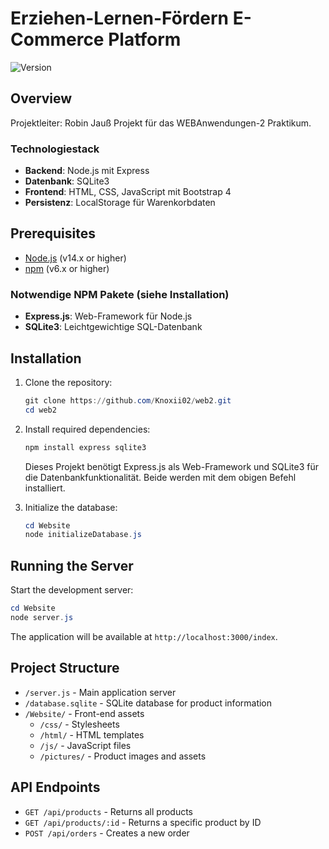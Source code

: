 # Erziehen-Lernen-Fördern E-Commerce Platform

![Version](https://img.shields.io/badge/version-1.0.0-blue.svg)

## Overview
Projektleiter: Robin Jauß
Projekt für das WEBAnwendungen-2 Praktikum.

### Technologiestack
- **Backend**: Node.js mit Express
- **Datenbank**: SQLite3
- **Frontend**: HTML, CSS, JavaScript mit Bootstrap 4
- **Persistenz**: LocalStorage für Warenkorbdaten



## Prerequisites

- [Node.js](https://nodejs.org/) (v14.x or higher)
- [npm](https://www.npmjs.com/) (v6.x or higher)

### Notwendige NPM Pakete (siehe Installation)
- **Express.js**: Web-Framework für Node.js
- **SQLite3**: Leichtgewichtige SQL-Datenbank

## Installation

1. Clone the repository:
   ```powershell
   git clone https://github.com/Knoxii02/web2.git
   cd web2
   ```

2. Install required dependencies:
   ```powershell
   npm install express sqlite3
   ```

   Dieses Projekt benötigt Express.js als Web-Framework und SQLite3 für die Datenbankfunktionalität. Beide werden mit dem obigen Befehl installiert.

3. Initialize the database:
   ```powershell
   cd Website
   node initializeDatabase.js
   ```

## Running the Server

Start the development server:
```powershell
cd Website
node server.js
```

The application will be available at `http://localhost:3000/index`.


## Project Structure

- `/server.js` - Main application server
- `/database.sqlite` - SQLite database for product information
- `/Website/` - Front-end assets
  - `/css/` - Stylesheets
  - `/html/` - HTML templates
  - `/js/` - JavaScript files
  - `/pictures/` - Product images and assets

## API Endpoints

- `GET /api/products` - Returns all products
- `GET /api/products/:id` - Returns a specific product by ID
- `POST /api/orders` - Creates a new order
